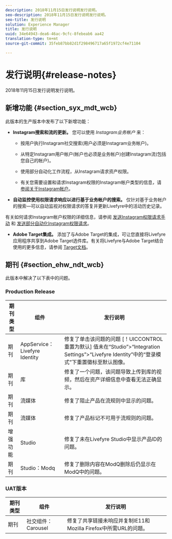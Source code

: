 ```yaml
---
description: 2018年11月15日发行说明发行说明。
seo-description: 2018年11月15日发行说明发行说明。
seo-title: 发行说明
solution: Experience Manager
title: 发行说明
uuid: 34e64943-dea6-46ac-9cfc-8febeab6 aa42
translation-type: tm+mt
source-git-commit: 35feb87bb82d1f298496717a65f1972cf4e71104

---
```



# 发行说明{#release-notes}

2018年11月15日发行说明发行说明。

## 新增功能 {#section_syx_mdt_wcb}

此版本的生产版本中发布了以下新增功能：

* **Instagram搜索和流的更新。** 您可以使用 *Instagram业务帐户* 来：

   * 按用户执行Instagram社交搜索(用户必须是Instagram业务帐户)。

   * 从特定Instagram用户帐户(帐户也必须是业务帐户)创建Instagram流(包括您自己的帐户)。

   * 使用部分自动化工作流程，从Instagram请求资产权限。

   * 有关您需要设置和请求Instagram权限的Instagram帐户类型的信息，请 [参阅关于Instagram帐户](/help/using/c-users-creating-accounts-with-studio-access/t-configure-social-accout-instagram/c-about-instagram-accounts.md)。

* **自动监控使用权限请求响应以进行基于业务帐户的搜索。** 仅针对基于业务帐户的搜索—可以自动监视对权限请求的答复并更新Livefyre中的活动历史记录。

有关如何请求Instagram帐户权限的详细信息，请参阅 [发送Instagram权限请求手动](/help/using/c-how-requesting-rights-works/c-send-instagram-manual-rights-request.md) 和 [发送部分自动化Instagram权限请求](/help/using/c-how-requesting-rights-works/c-send-an-instagram-rights-request-from-the-library.md)。

* **Adobe Target集成。** 添加了与Adobe Target的集成，可让您直接将Livefyre应用程序共享到Adobe Target选件库。有关将Livefyre与Adobe Target结合使用的更多信息，请参阅 [Target文档](https://marketing.adobe.com/resources/help/en_US/livefyre/livefyre-target.html)。

## 期刊 {#section_ehw_ndt_wcb}

此版本中解决了以下表中的问题。

### Production Release

| 期刊类型 | 组件 | 发行说明 |
|--- |--- |--- |
| 期刊 | AppService：Livefyre Identity | 修复了单击该问题的问题 [！UICCONTROL重置为默认] 值未在“Studio”&gt;“Integration Settings”&gt;“Livefyre Identity”中的“登录模式”下重置徽标至默认图像。 |
| 期刊 | 库 | 修复了一个问题，该问题导致上传到库的视频，然后在资产详细信息中查看无法正确显示。 |
| 期刊 | 流媒体 | 修复了阻止产品在流规则中显示的问题。 |
| 期刊 | 流媒体 | 修复了产品标记不可用于流规则的问题。 |
| 增强功能 | Studio | 修复了未在Livefyre Studio中显示产品ID的问题。 |
| 期刊 | Studio：Modq | 修复了删除内容在ModQ删除后仍显示在ModQ中的问题。 |

### UAT版本

| **期刊类型** | **组件** | **发行说明** |
|---|---|---|
| 期刊 | 社交组件：Carousel | 修复了共享链接未响应并复制IE11和Mozilla Firefox中所需URL的问题。 |